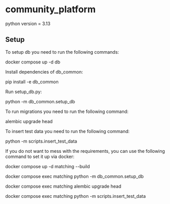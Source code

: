 # community_platform
python version = 3.13

## Setup

To setup db you need to run the following commands:

docker compose up -d db

Install dependencies of db_common:

pip install -e db_common

Run setup_db.py:

python -m db_common.setup_db

To run migrations you need to run the following command:

alembic upgrade head

To insert test data you need to run the following command:

python -m scripts.insert_test_data

If you do not want to mess with the requirements, you can use the following command to set it up via docker:

docker compose up -d matching --build

docker compose exec matching python -m db_common.setup_db

docker compose exec matching alembic upgrade head

docker compose exec matching python -m scripts.insert_test_data

